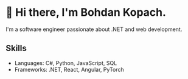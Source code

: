 # 👋 Hi there, I'm Bohdan Kopach.
I'm a software engineer passionate about .NET and web development.

## Skills
- Languages: C#, Python, JavaScript, SQL 
- Frameworks: .NET, React, Angular, PyTorch
